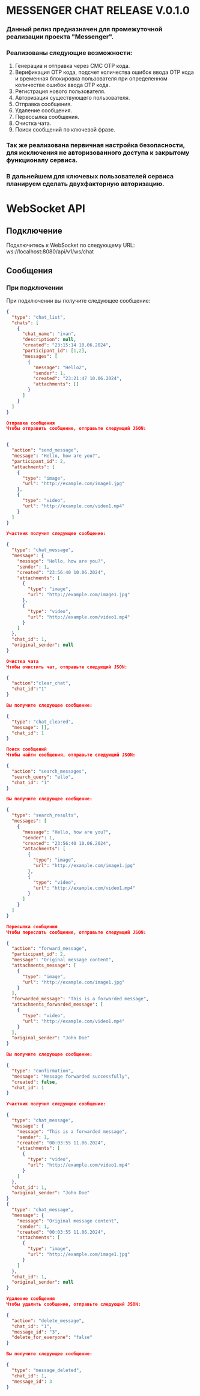 # MESSENGER CHAT RELEASE V.0.1.0

### Данный релиз предназначен для промежуточной реализации проекта "Messenger".
### Реализованы следующие возможности:
1. Генерациа и отправка через СМС OTP кода.
2. Верификация OTP кода, подсчет количества ошибок ввода OTP кода и временная блокировка пользователя при определенном количестве ошибок ввода OTP кода.
3. Регистрация нового пользователя.
4. Авторизация существующего пользователя.
5. Отправка сообщения.
6. Удаление сообщения.
7. Перессылка сообщения.
8. Очистка чата.
9. Поиск сообщений по ключевой фразе.
### Так же реализована первичная настройка безопасности, для исключения не авторизованного доступа к закрытому функционалу сервиса.
### В дальнейшем для ключевых пользователей сервиса планируем сделать двухфакторную авторизацию.


# WebSocket API

## Подключение

Подключитесь к WebSocket по следующему URL:
ws://localhost:8080/api/v1/ws/chat


## Сообщения

### При подключении

При подключении вы получите следующее сообщение:

```json
{
  "type": "chat_list",
  "chats": [
    {
      "chat_name": "ivan",
      "description": null,
      "created": "23:15:14 10.06.2024",
      "participant_id": [1,2],
      "messages": [
        {
          "message": "Hello2",
          "sender": 1,
          "created": "23:21:47 10.06.2024",
          "attachments": []
        }
      ]
    }
  ]
}

Отправка сообщения
Чтобы отправить сообщение, отправьте следующий JSON:


{
  "action": "send_message",
  "message": "Hello, how are you?",
  "participant_id": 2,
  "attachments": [
    {
      "type": "image",
      "url": "http://example.com/image1.jpg"
    },
    {
      "type": "video",
      "url": "http://example.com/video1.mp4"
    }
  ]
}

Участник получит следующее сообщение:

{
  "type": "chat_message",
  "message": {
    "message": "Hello, how are you?",
    "sender": 1,
    "created": "23:56:40 10.06.2024",
    "attachments": [
      {
        "type": "image",
        "url": "http://example.com/image1.jpg"
      },
      {
        "type": "video",
        "url": "http://example.com/video1.mp4"
      }
    ]
  },
  "chat_id": 1,
  "original_sender": null
}

Очистка чата
Чтобы очистить чат, отправьте следующий JSON:

{
  "action":"clear_chat",
  "chat_id":"1"
}

Вы получите следующее сообщение:

{
  "type": "chat_cleared",
  "message": [],
  "chat_id": 1
}

Поиск сообщений
Чтобы найти сообщения, отправьте следующий JSON:

{
  "action": "search_messages",
  "search_query": "ello",
  "chat_id": "1"
}

Вы получите следующее сообщение:

{
  "type": "search_results",
  "messages": [
    {
      "message": "Hello, how are you?",
      "sender": 1,
      "created": "23:56:40 10.06.2024",
      "attachments": [
        {
          "type": "image",
          "url": "http://example.com/image1.jpg"
        },
        {
          "type": "video",
          "url": "http://example.com/video1.mp4"
        }
      ]
    }
  ]
}

Пересылка сообщения
Чтобы переслать сообщение, отправьте следующий JSON:

{
  "action": "forward_message",
  "participant_id": 2,
  "message": "Original message content",
  "attachments_message": [
    {
      "type": "image",
      "url": "http://example.com/image1.jpg"
    }
  ],
  "forwarded_message": "This is a forwarded message",
  "attachments_forwarded_message": [
    {
      "type": "video",
      "url": "http://example.com/video1.mp4"
    }
  ],
  "original_sender": "John Doe"
}

Вы получите следующее сообщение:

{
  "type": "confirmation",
  "message": "Message forwarded successfully",
  "created": false,
  "chat_id": 1
}

Участник получит следующее сообщение:

{
  "type": "chat_message",
  "message": {
    "message": "This is a forwarded message",
    "sender": 1,
    "created": "00:03:55 11.06.2024",
    "attachments": [
      {
        "type": "video",
        "url": "http://example.com/video1.mp4"
      }
    ]
  },
  "chat_id": 1,
  "original_sender": "John Doe"
}
{
  "type": "chat_message",
  "message": {
    "message": "Original message content",
    "sender": 1,
    "created": "00:03:55 11.06.2024",
    "attachments": [
      {
        "type": "image",
        "url": "http://example.com/image1.jpg"
      }
    ]
  },
  "chat_id": 1,
  "original_sender": null
}

Удаление сообщения
Чтобы удалить сообщение, отправьте следующий JSON:

{
  "action": "delete_message",
  "chat_id": "1",
  "message_id": "3",
  "delete_for_everyone": "false"
}

Вы получите следующее сообщение:

{
  "type": "message_deleted",
  "chat_id": 1,
  "message_id": 3
}


